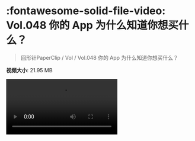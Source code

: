 # :fontawesome-solid-file-video: Vol.048 你的 App 为什么知道你想买什么？

> 回形针PaperClip / Vol / Vol.048 你的 App 为什么知道你想买什么？

**视频大小**: 21.95 MB

<div class="video"><video src="https://file.hsyhx.top/archive/PaperClip/Vol/048.mp4" controls preload>🤔 您的浏览器不支持 video 标签</video></div>